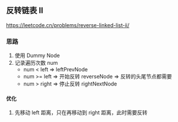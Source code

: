 ## 反转链表 II

<https://leetcode.cn/problems/reverse-linked-list-ii/>

### 思路

1. 使用 Dummy Node
2. 记录遍历次数 num
    - num < left => leftPrevNode
    - num >= left => 开始反转 reverseNode => 反转的头尾节点都需要
    - num > right => 停止反转 rightNextNode

#### 优化

1. 先移动 left 距离，只在再移动到 right 距离，此时需要反转

